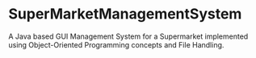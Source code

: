 # SuperMarketManagementSystem
A Java based GUI Management System for a Supermarket implemented using Object-Oriented Programming concepts and File Handling.



